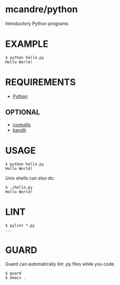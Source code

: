 # mcandre/python

Introductory Python programs

# EXAMPLE

```
$ python hello.py
Hello World!
```

# REQUIREMENTS

* [Python](http://python.org/)

## OPTIONAL

* [coreutils](https://www.gnu.org/software/coreutils/coreutils.html)
* [bandit](https://wiki.openstack.org/wiki/Security/Projects/Bandit)

# USAGE

```
$ python hello.py
Hello World!
```

Unix shells can also do:

```
$ ./hello.py
Hello World!
```

# LINT

```
$ pylint *.py
...
```

# GUARD

Guard can automatically lint .py files while you code.

```
$ guard
$ emacs .
```

